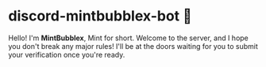# discord-mintbubblex-bot 🦎
Hello! I'm **MintBubblex**, Mint for short.
Welcome to the server, and I hope you don't break any major rules!
I'll be at the doors waiting for you to submit your verification once you're ready.